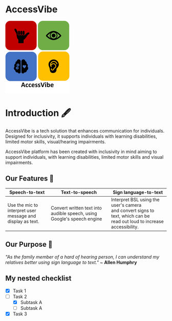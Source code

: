 # AccessVibe 

  ![AccessVibe logo](Logo.png)
  
# Introduction 🖋️
AccessVibe is a tech solution that enhances communication for individuals. Designed for inclusivity, it supports individuals with learning disabilities, limited motor skills, visual/hearing impairments.

AccessVibe platform has been created with inclusivity in mind aiming to support individuals, with learning disabilities, limited motor skills and visual impairments.

## Our Features 📑

|  __Speech-to-text__                                         | __Text-to-speech__                                                                | __Sign language-to-text__                            |
|-------------------------------------------------------------|-----------------------------------------------------------------------------------|------------------------------------------------------|
| Use the mic to interpret user <br/> message and display as text.| Convert written text into audible speech, using <br/> Google's speech engine| Interpret BSL using the user's camera <br/> and convert signs to text, which can be <br/> read out loud to increase accessibility.



## Our Purpose 🏹
 _"As the family member of a hard of hearing person, I can understand my relatives better using sign language to text."_ ~ **Allen Humphry**

## My nested checklist
- [x] Task 1
- [ ] Task 2
  - [x] Subtask A
  - [ ] Subtask A
- [x] Task 3
